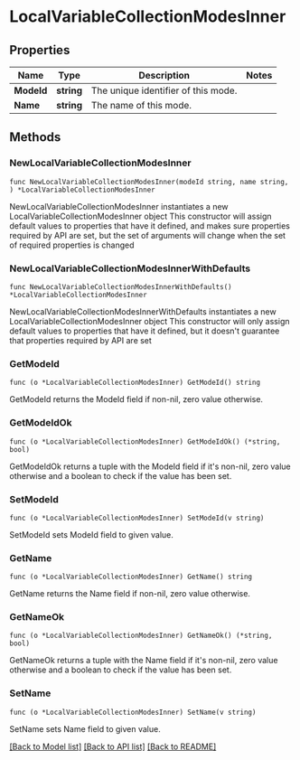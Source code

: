 # LocalVariableCollectionModesInner

## Properties

Name | Type | Description | Notes
------------ | ------------- | ------------- | -------------
**ModeId** | **string** | The unique identifier of this mode. | 
**Name** | **string** | The name of this mode. | 

## Methods

### NewLocalVariableCollectionModesInner

`func NewLocalVariableCollectionModesInner(modeId string, name string, ) *LocalVariableCollectionModesInner`

NewLocalVariableCollectionModesInner instantiates a new LocalVariableCollectionModesInner object
This constructor will assign default values to properties that have it defined,
and makes sure properties required by API are set, but the set of arguments
will change when the set of required properties is changed

### NewLocalVariableCollectionModesInnerWithDefaults

`func NewLocalVariableCollectionModesInnerWithDefaults() *LocalVariableCollectionModesInner`

NewLocalVariableCollectionModesInnerWithDefaults instantiates a new LocalVariableCollectionModesInner object
This constructor will only assign default values to properties that have it defined,
but it doesn't guarantee that properties required by API are set

### GetModeId

`func (o *LocalVariableCollectionModesInner) GetModeId() string`

GetModeId returns the ModeId field if non-nil, zero value otherwise.

### GetModeIdOk

`func (o *LocalVariableCollectionModesInner) GetModeIdOk() (*string, bool)`

GetModeIdOk returns a tuple with the ModeId field if it's non-nil, zero value otherwise
and a boolean to check if the value has been set.

### SetModeId

`func (o *LocalVariableCollectionModesInner) SetModeId(v string)`

SetModeId sets ModeId field to given value.


### GetName

`func (o *LocalVariableCollectionModesInner) GetName() string`

GetName returns the Name field if non-nil, zero value otherwise.

### GetNameOk

`func (o *LocalVariableCollectionModesInner) GetNameOk() (*string, bool)`

GetNameOk returns a tuple with the Name field if it's non-nil, zero value otherwise
and a boolean to check if the value has been set.

### SetName

`func (o *LocalVariableCollectionModesInner) SetName(v string)`

SetName sets Name field to given value.



[[Back to Model list]](../README.md#documentation-for-models) [[Back to API list]](../README.md#documentation-for-api-endpoints) [[Back to README]](../README.md)


